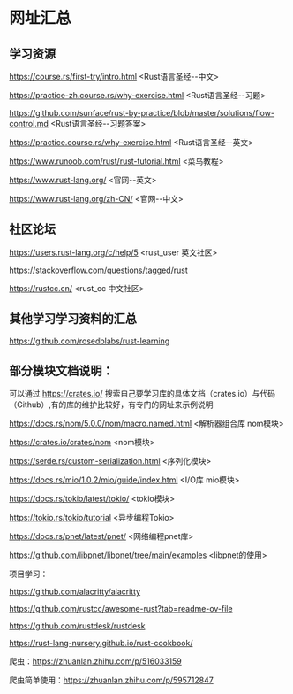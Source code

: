 # 网址汇总

## 学习资源

https://course.rs/first-try/intro.html  <Rust语言圣经--中文>

https://practice-zh.course.rs/why-exercise.html <Rust语言圣经--习题>

https://github.com/sunface/rust-by-practice/blob/master/solutions/flow-control.md    <Rust语言圣经--习题答案>

https://practice.course.rs/why-exercise.html   <Rust语言圣经--英文>

https://www.runoob.com/rust/rust-tutorial.html  <菜鸟教程>

https://www.rust-lang.org/  <官网--英文>

https://www.rust-lang.org/zh-CN/    <官网--中文>

## 社区论坛

https://users.rust-lang.org/c/help/5   <rust_user 英文社区>

https://stackoverflow.com/questions/tagged/rust  <stackoverflow>

https://rustcc.cn/ <rust_cc 中文社区>

## 其他学习学习资料的汇总

https://github.com/rosedblabs/rust-learning 


## 部分模块文档说明：

可以通过 <https://crates.io/> 搜索自己要学习库的具体文档（crates.io）与代码（Github）,有的库的维护比较好，有专门的网址来示例说明

<https://docs.rs/nom/5.0.0/nom/macro.named.html>    <解析器组合库 nom模块>

<https://crates.io/crates/nom>                       <nom模块>

<https://serde.rs/custom-serialization.html>        <序列化模块>

<https://docs.rs/mio/1.0.2/mio/guide/index.html>   <I/O库 mio模块>

<https://docs.rs/tokio/latest/tokio/>              <tokio模块>

<https://tokio.rs/tokio/tutorial>                  <异步编程Tokio>

<https://docs.rs/pnet/latest/pnet/>                <网络编程pnet库>

<https://github.com/libpnet/libpnet/tree/main/examples>      <libpnet的使用>


项目学习：

https://github.com/alacritty/alacritty

https://github.com/rustcc/awesome-rust?tab=readme-ov-file

https://github.com/rustdesk/rustdesk

https://rust-lang-nursery.github.io/rust-cookbook/

 爬虫：https://zhuanlan.zhihu.com/p/516033159

 爬虫简单使用：https://zhuanlan.zhihu.com/p/595712847
